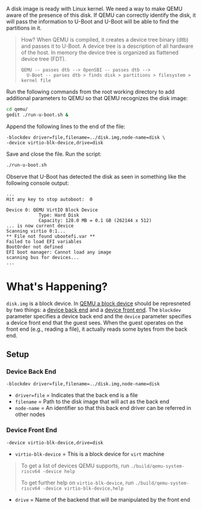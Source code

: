 A disk image is ready with Linux kernel. We need a way to make QEMU aware of the presence of this disk. If QEMU can correctly identify the disk, it will pass the information to U-Boot and U-Boot will be able to find the partitions in it.

> How? When QEMU is compiled, it creates a device tree binary (dtb) and passes it to U-Boot. A device tree is a description of all hardware of the host. In memory the device tree is organized as flattened device tree (FDT).
> 
> ```
> QEMU -- passes dtb --> OpenSBI -- passes dtb -->
>   U-Boot -- parses dtb > finds disk > partitions > filesystem > kernel file
> ```

Run the following commands from the root working directory to add additional parameters to QEMU so that QEMU recognizes the disk image:
``` bash
cd qemu/
gedit ./run-u-boot.sh &
```
Append the following lines to the end of the file:
```
-blockdev driver=file,filename=../disk.img,node-name=disk \
-device virtio-blk-device,drive=disk
```

Save and close the file. Run the script:
``` bash
./run-u-boot.sh
```
Observe that U-Boot has detected the disk as seen in something like the following console output:
```
...
Hit any key to stop autoboot:  0 

Device 0: QEMU VirtIO Block Device
            Type: Hard Disk
            Capacity: 128.0 MB = 0.1 GB (262144 x 512)
... is now current device
Scanning virtio 0:1...
** File not found ubootefi.var **
Failed to load EFI variables
BootOrder not defined
EFI boot manager: Cannot load any image
scanning bus for devices...
...
```

# What's Happening?

`disk.img` is a block device. In [QEMU a block device](https://qemu-project.gitlab.io/qemu/system/invocation.html#hxtool-1) should be represneted by two things: a [device back end](https://qemu-project.gitlab.io/qemu/system/device-emulation.html#device-back-end) and a [device front end](https://qemu-project.gitlab.io/qemu/system/device-emulation.html#device-front-end). The `blockdev` parameter specifies a device back end and the `device` parameter specifies a device front end that the guest sees. When the guest operates on the front end (e.g., reading a file), it actually reads some bytes from the back end.

## Setup

### Device Back End
`-blockdev driver=file,filename=../disk.img,node-name=disk`

- `driver=file` = Indicates that the back end is a file
- `filename` = Path to the disk image that will act as the back end
- `node-name` = An identifier so that this back end driver can be referred in other nodes

### Device Front End
`-device virtio-blk-device,drive=disk`

- `virtio-blk-device` = This is a block device for `virt` machine
> To get a list of devices QEMU supports, run `./build/qemu-system-riscv64 -device help`
> 
> To get further help on `virtio-blk-device`, run `./build/qemu-system-riscv64 -device virtio-blk-device,help`
- `drive` = Name of the backend that will be manipulated by the front end
